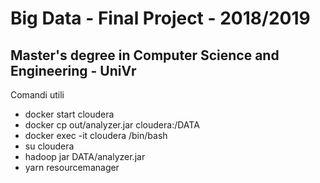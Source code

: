 # Big Data - Final Project - 2018/2019
## Master's degree in Computer Science and Engineering - UniVr

Comandi utili
- docker start cloudera
- docker cp out/analyzer.jar cloudera:/DATA
- docker exec -it cloudera /bin/bash
- su cloudera
- hadoop jar DATA/analyzer.jar
- yarn resourcemanager
